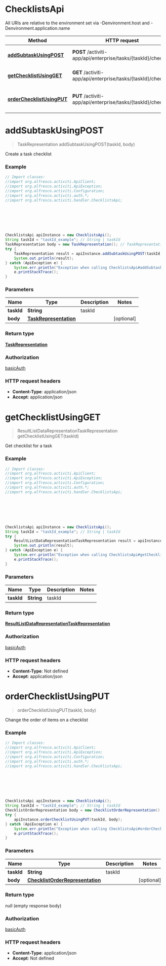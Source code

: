 # ChecklistsApi

All URIs are relative to the environment set via -Denvironment.host and -Denvironment.application.name

Method | HTTP request | Description
------------- | ------------- | -------------
[**addSubtaskUsingPOST**](ChecklistsApi.md#addSubtaskUsingPOST) | **POST** /activiti-app/api/enterprise/tasks/{taskId}/checklist | Create a task checklist
[**getChecklistUsingGET**](ChecklistsApi.md#getChecklistUsingGET) | **GET** /activiti-app/api/enterprise/tasks/{taskId}/checklist | Get checklist for a task
[**orderChecklistUsingPUT**](ChecklistsApi.md#orderChecklistUsingPUT) | **PUT** /activiti-app/api/enterprise/tasks/{taskId}/checklist | Change the order of items on a checklist

<a name="addSubtaskUsingPOST"></a>
# **addSubtaskUsingPOST**
> TaskRepresentation addSubtaskUsingPOST(taskId, body)

Create a task checklist

### Example
```java
// Import classes:
//import org.alfresco.activiti.ApiClient;
//import org.alfresco.activiti.ApiException;
//import org.alfresco.activiti.Configuration;
//import org.alfresco.activiti.auth.*;
//import org.alfresco.activiti.handler.ChecklistsApi;







ChecklistsApi apiInstance = new ChecklistsApi();
String taskId = "taskId_example"; // String | taskId
TaskRepresentation body = new TaskRepresentation(); // TaskRepresentation | 
try {
    TaskRepresentation result = apiInstance.addSubtaskUsingPOST(taskId, body);
    System.out.println(result);
} catch (ApiException e) {
    System.err.println("Exception when calling ChecklistsApi#addSubtaskUsingPOST");
    e.printStackTrace();
}
```

### Parameters

Name | Type | Description  | Notes
------------- | ------------- | ------------- | -------------
 **taskId** | **String**| taskId |
 **body** | [**TaskRepresentation**](TaskRepresentation.md)|  | [optional]

### Return type

[**TaskRepresentation**](TaskRepresentation.md)

### Authorization

[basicAuth](../README.md#basicAuth)

### HTTP request headers

 - **Content-Type**: application/json
 - **Accept**: application/json

<a name="getChecklistUsingGET"></a>
# **getChecklistUsingGET**
> ResultListDataRepresentationTaskRepresentation getChecklistUsingGET(taskId)

Get checklist for a task

### Example
```java
// Import classes:
//import org.alfresco.activiti.ApiClient;
//import org.alfresco.activiti.ApiException;
//import org.alfresco.activiti.Configuration;
//import org.alfresco.activiti.auth.*;
//import org.alfresco.activiti.handler.ChecklistsApi;







ChecklistsApi apiInstance = new ChecklistsApi();
String taskId = "taskId_example"; // String | taskId
try {
    ResultListDataRepresentationTaskRepresentation result = apiInstance.getChecklistUsingGET(taskId);
    System.out.println(result);
} catch (ApiException e) {
    System.err.println("Exception when calling ChecklistsApi#getChecklistUsingGET");
    e.printStackTrace();
}
```

### Parameters

Name | Type | Description  | Notes
------------- | ------------- | ------------- | -------------
 **taskId** | **String**| taskId |

### Return type

[**ResultListDataRepresentationTaskRepresentation**](ResultListDataRepresentationTaskRepresentation.md)

### Authorization

[basicAuth](../README.md#basicAuth)

### HTTP request headers

 - **Content-Type**: Not defined
 - **Accept**: application/json

<a name="orderChecklistUsingPUT"></a>
# **orderChecklistUsingPUT**
> orderChecklistUsingPUT(taskId, body)

Change the order of items on a checklist

### Example
```java
// Import classes:
//import org.alfresco.activiti.ApiClient;
//import org.alfresco.activiti.ApiException;
//import org.alfresco.activiti.Configuration;
//import org.alfresco.activiti.auth.*;
//import org.alfresco.activiti.handler.ChecklistsApi;







ChecklistsApi apiInstance = new ChecklistsApi();
String taskId = "taskId_example"; // String | taskId
ChecklistOrderRepresentation body = new ChecklistOrderRepresentation(); // ChecklistOrderRepresentation | 
try {
    apiInstance.orderChecklistUsingPUT(taskId, body);
} catch (ApiException e) {
    System.err.println("Exception when calling ChecklistsApi#orderChecklistUsingPUT");
    e.printStackTrace();
}
```

### Parameters

Name | Type | Description  | Notes
------------- | ------------- | ------------- | -------------
 **taskId** | **String**| taskId |
 **body** | [**ChecklistOrderRepresentation**](ChecklistOrderRepresentation.md)|  | [optional]

### Return type

null (empty response body)

### Authorization

[basicAuth](../README.md#basicAuth)

### HTTP request headers

 - **Content-Type**: application/json
 - **Accept**: Not defined

